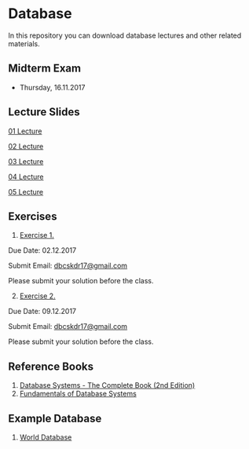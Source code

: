 # Database 
In this repository you can download database lectures and other related materials.

## Midterm Exam

* Thursday, 16.11.2017

## Lecture Slides

[01 Lecture](Chapter01.pdf)

[02 Lecture](Chapter02.pdf)

[03 Lecture](Chapter03.pdf)

[04 Lecture](Lectures/04-Lecture.pdf)

[05 Lecture](Lectures/DBMS_3_SQL.pdf)


## Exercises

1. [Exercise 1.](Lectures/Ex1.pdf)

Due Date: 02.12.2017

Submit Email: dbcskdr17@gmail.com

Please submit your solution before the class.

2. [Exercise 2.](ex/Ex2.pdf)

Due Date: 09.12.2017

Submit Email: dbcskdr17@gmail.com

Please submit your solution before the class.


## Reference Books

1. [Database Systems - The Complete Book (2nd Edition)](ref/complete.pdf)
2. [Fundamentals of Database Systems](ref/fundamental.pdf)

## Example Database

1. [World Database](ref/world.sql)